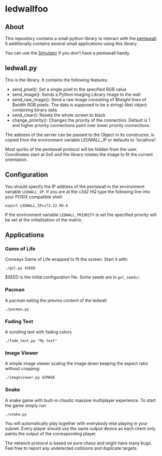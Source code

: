 # ledwallfoo

## About

This repository contains a small python library to interact with the
[pentawall](https://github.com/sebseb7/pentawall). It additionally contains
several small applications using this library.

You can use the [Simulator](https://github.com/carwe/pentawallsim) if you don't
have a pentawall handy.

## ledwall.py

This is the library. It contains the following features:

* send\_pixel(): Set a single pixel to the specified RGB value
* send\_image(): Sends a Python Imaging Library image to the wall
* send\_raw\_image(): Send a raw image consisting of $height lines of $width
  RGB pixels. The data is supposed to be a string(-like) object containing
  binary data.
* send\_clear(): Resets the whole screen to black
* change\_priority(): Changes the priority of the connection. Default is 1 and
  higher priority connections paint over lower priority connections.

The address of the server can be passed to the Object in its constructor, is
copied from the environment variable LEDWALL\_IP or defaults to 'localhost'.

Most quirks of the pentawall protocol will be hidden from the user. Coordinates
start at 0x0 and the library rotates the image to fit the current orientation.

## Configuration

You should specify the IP address of the pentawall in the environment variable
`LEDWALL_IP`. If you are at the c3d2 HQ type the following line into your POSIX
compatible shell:

    export LEDWALL_IP=172.22.99.6

If the environment variable `LEDWALL_PRIORITY` is set the specified priority
will be set at the initialization of the matrix.

## Applications

### Game of Life

Conways Game of Life wrapped to fit the screen. Start it with:

    ./gol.py $SEED

$SEED is the initial configuration file. Some seeds are in `gol_seeds/`.

### Pacman

A pacman eating the previos content of the ledwall

    ./pacman.py

### Fading Text

A scrolling text with fading colors

    ./fade_text.py "My text"

### Image Viewer

A simple image viewer scaling the image down keeping the aspect ratio without
cropping:

    ./imageviewer.py $IMAGE

### Snake

A snake game with built-in chaotic massive multiplayer experience. To start the
game simply run:

    ./snake.py

You will automatically play together with everybody else playing in your
subnet. Every player should use the same output device as each client only
paints the output of the corresponding player.

The network protocol is based on pure chaos and might have many bugs. Feel free
to report any undetected collisions and duplicate targets.

